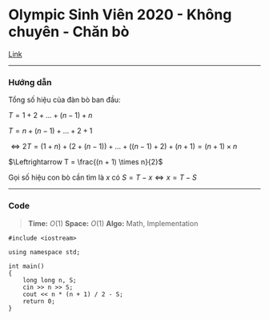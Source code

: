 Olympic Sinh Viên 2020 - Không chuyên - Chăn bò
===

[Link](https://oj.vnoi.info/problem/olp_kc20_cows)

-----

### Hướng dẫn

Tổng số hiệu của đàn bò ban đầu: 

$T = 1 + 2 + \dots + (n-1) + n$

$T = n + (n - 1) + \dots + 2 + 1$

$\Leftrightarrow 2T = (1 + n) + (2 + (n-1)) + \dots + ((n - 1) + 2) + (n + 1) = (n + 1) \times n$

$\Leftrightarrow T = \frac{(n + 1) \times n}{2}$

Gọi số hiệu con bò cần tìm là $x$ có $S = T - x \Leftrightarrow x = T - S$ 

-----

### Code 

> **Time:** $O(1)$
> **Space:** $O(1)$ 
> **Algo:** Math, Implementation

```cpp=
#include <iostream>

using namespace std;

int main()
{
    long long n, S;
    cin >> n >> S;
    cout << n * (n + 1) / 2 - S;
    return 0;
}
```